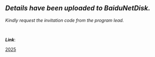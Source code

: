 
## *Details have been uploaded to BaiduNetDisk.*

*Kindly request the invitation code from the program lead.*

<br>

*<b>Link</b>*:   

[2025](https://pan.baidu.com/s/1G4tcjrjDohk6BQDTS79CYQ)
